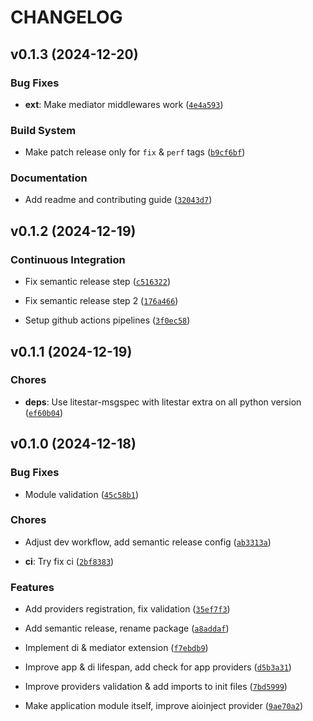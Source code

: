 # CHANGELOG

<!-- version list -->

## v0.1.3 (2024-12-20)

### Bug Fixes

- **ext**: Make mediator middlewares work
  ([`4e4a593`](https://github.com/waku-py/waku/commit/4e4a593060133cd865e7bd7e1f0ae6c9c4af10f3))

### Build System

- Make patch release only for `fix` & `perf` tags
  ([`b9cf6bf`](https://github.com/waku-py/waku/commit/b9cf6bf77047e21959f4e1bbe2a1bb1566cccd1c))

### Documentation

- Add readme and contributing guide
  ([`32043d7`](https://github.com/waku-py/waku/commit/32043d7f03ba9b34cfc3d70809982643a876a999))


## v0.1.2 (2024-12-19)

### Continuous Integration

- Fix semantic release step
  ([`c516322`](https://github.com/waku-py/waku/commit/c516322cdd49adddef51e30d35b730cc241c8300))

- Fix semantic release step 2
  ([`176a466`](https://github.com/waku-py/waku/commit/176a466a9e6d8787a7044c3b8ad64a4bd7acdf0a))

- Setup github actions pipelines
  ([`3f0ec58`](https://github.com/waku-py/waku/commit/3f0ec583b032e6c0a0cd1c1fd70b6eddfb33c34b))


## v0.1.1 (2024-12-19)

### Chores

- **deps**: Use litestar-msgspec with litestar extra on all python version
  ([`ef60b04`](https://github.com/waku-py/waku/commit/ef60b0403bd1be7a9991cab764f84de482d060fa))


## v0.1.0 (2024-12-18)

### Bug Fixes

- Module validation
  ([`45c58b1`](https://github.com/waku-py/waku/commit/45c58b1f9fc393e4e4e39a292d627a77f54fea76))

### Chores

- Adjust dev workflow, add semantic release config
  ([`ab3313a`](https://github.com/waku-py/waku/commit/ab3313a7a5ee6932edc7f7a17b57139d4fbc5553))

- **ci**: Try fix ci
  ([`2bf8383`](https://github.com/waku-py/waku/commit/2bf8383d1e1c3d45228c313ec73d3e9dfa138e65))

### Features

- Add providers registration, fix validation
  ([`35ef7f3`](https://github.com/waku-py/waku/commit/35ef7f3a3e1411428989d6bf6586e66c250f00e7))

- Add semantic release, rename package
  ([`a8addaf`](https://github.com/waku-py/waku/commit/a8addafc6f609b3f7895922e158b49b183d24bce))

- Implement di & mediator extension
  ([`f7ebdb9`](https://github.com/waku-py/waku/commit/f7ebdb9a567bf7c723916df1db62846eebe863f5))

- Improve app & di lifespan, add check for app providers
  ([`d5b3a31`](https://github.com/waku-py/waku/commit/d5b3a310d4a1ccf1f32b8ae14746b777d857893a))

- Improve providers validation & add imports to init files
  ([`7bd5999`](https://github.com/waku-py/waku/commit/7bd59994c99bc8300df1ffc654b21e27398e0425))

- Make application module itself, improve aioinject provider
  ([`9ae70a2`](https://github.com/waku-py/waku/commit/9ae70a2a7e35be314e4613c58bf185141049961b))
